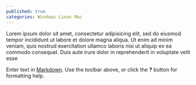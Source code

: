 ```yaml
---
published: true
categories: Windows Linux Mac
---
```

Lorem ipsum dolor sit amet, consectetur adipisicing elit, sed do eiusmod tempor incididunt ut labore et dolore magna aliqua. Ut enim ad minim veniam, quis nostrud exercitation ullamco laboris nisi ut aliquip ex ea commodo consequat. Duis aute irure dolor in reprehenderit in voluptate velit esse

Enter text in [Markdown](http://daringfireball.net/projects/markdown/). Use the toolbar above, or click the **?** button for formatting help.
